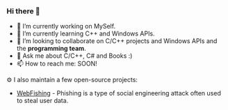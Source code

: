 ### Hi there 👋

- 🔭 I’m currently working on MySelf.
- 🌱 I’m currently learning C++ and Windows APIs.
- 👯 I’m looking to collaborate on C/C++ projects and Windows APIs and the **programming team**.
- 💬 Ask me about C/C++, C# and Books :)
- 📫 How to reach me: SOON!


⚙️ I also maintain a few open-source projects: 

- [WebFishing](https://github.com/CheraghiMilad/WebFishing) - Phishing is a type of social engineering attack often used to steal user data.
